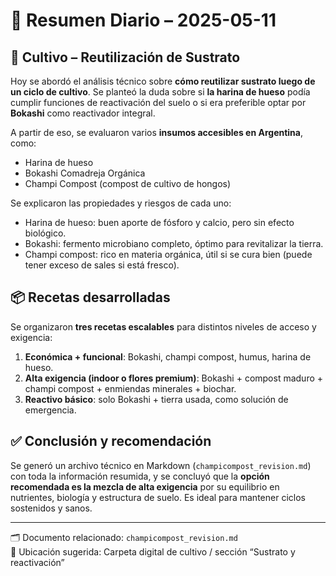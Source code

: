 # 📅 Resumen Diario – 2025-05-11

## 🧪 Cultivo – Reutilización de Sustrato

Hoy se abordó el análisis técnico sobre **cómo reutilizar sustrato luego de un ciclo de cultivo**. Se planteó la duda sobre si **la harina de hueso** podía cumplir funciones de reactivación del suelo o si era preferible optar por **Bokashi** como reactivador integral. 

A partir de eso, se evaluaron varios **insumos accesibles en Argentina**, como:
- Harina de hueso
- Bokashi Comadreja Orgánica
- Champi Compost (compost de cultivo de hongos)

Se explicaron las propiedades y riesgos de cada uno:
- Harina de hueso: buen aporte de fósforo y calcio, pero sin efecto biológico.
- Bokashi: fermento microbiano completo, óptimo para revitalizar la tierra.
- Champi compost: rico en materia orgánica, útil si se cura bien (puede tener exceso de sales si está fresco).

## 📦 Recetas desarrolladas

Se organizaron **tres recetas escalables** para distintos niveles de acceso y exigencia:
1. **Económica + funcional**: Bokashi, champi compost, humus, harina de hueso.
2. **Alta exigencia (indoor o flores premium)**: Bokashi + compost maduro + champi compost + enmiendas minerales + biochar.
3. **Reactivo básico**: solo Bokashi + tierra usada, como solución de emergencia.

## ✅ Conclusión y recomendación

Se generó un archivo técnico en Markdown (`champicompost_revision.md`) con toda la información resumida, y se concluyó que la **opción recomendada es la mezcla de alta exigencia** por su equilibrio en nutrientes, biología y estructura de suelo. Es ideal para mantener ciclos sostenidos y sanos.

---
🗂️ Documento relacionado: `champicompost_revision.md`  
📍 Ubicación sugerida: Carpeta digital de cultivo / sección “Sustrato y reactivación”
